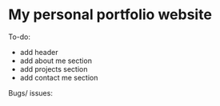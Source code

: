 # My personal portfolio website

To-do:
- add header
- add about me section
- add projects section
- add contact me section

Bugs/ issues:
